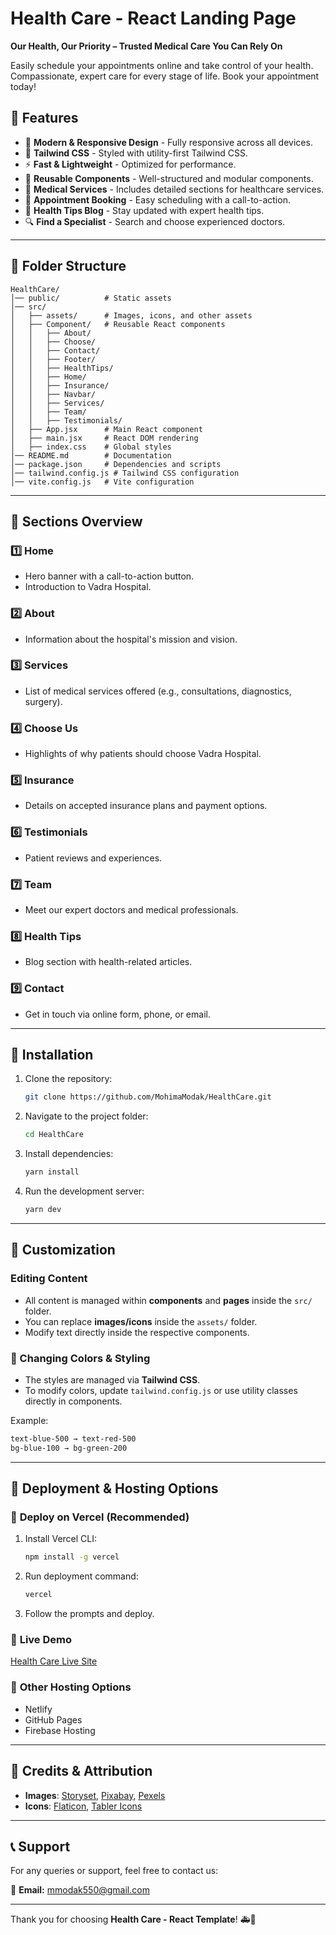 # Health Care - React Landing Page

**Our Health, Our Priority – Trusted Medical Care You Can Rely On**

Easily schedule your appointments online and take control of your health. 
Compassionate, expert care for every stage of life. Book your appointment today!

## 🌟 Features

- 🚀 **Modern & Responsive Design** - Fully responsive across all devices.
- 🎨 **Tailwind CSS** - Styled with utility-first Tailwind CSS.
- ⚡ **Fast & Lightweight** - Optimized for performance.
- 🔄 **Reusable Components** - Well-structured and modular components.
- 🏥 **Medical Services** - Includes detailed sections for healthcare services.
- 📅 **Appointment Booking** - Easy scheduling with a call-to-action.
- 📜 **Health Tips Blog** - Stay updated with expert health tips.
- 🔍 **Find a Specialist** - Search and choose experienced doctors.

---

## 📂 Folder Structure

```
HealthCare/
│── public/          # Static assets
│── src/
│   ├── assets/      # Images, icons, and other assets
│   ├── Component/   # Reusable React components
│   │   ├── About/
│   │   ├── Choose/
│   │   ├── Contact/
│   │   ├── Footer/
│   │   ├── HealthTips/
│   │   ├── Home/
│   │   ├── Insurance/
│   │   ├── Navbar/
│   │   ├── Services/
│   │   ├── Team/
│   │   ├── Testimonials/
│   ├── App.jsx      # Main React component
│   ├── main.jsx     # React DOM rendering
│   ├── index.css    # Global styles
│── README.md        # Documentation
│── package.json     # Dependencies and scripts
│── tailwind.config.js # Tailwind CSS configuration
│── vite.config.js   # Vite configuration
```

---

## 📌 Sections Overview

### 1️⃣ **Home**
   - Hero banner with a call-to-action button.
   - Introduction to Vadra Hospital.

### 2️⃣ **About**
   - Information about the hospital's mission and vision.

### 3️⃣ **Services**
   - List of medical services offered (e.g., consultations, diagnostics, surgery).

### 4️⃣ **Choose Us**
   - Highlights of why patients should choose Vadra Hospital.

### 5️⃣ **Insurance**
   - Details on accepted insurance plans and payment options.

### 6️⃣ **Testimonials**
   - Patient reviews and experiences.

### 7️⃣ **Team**
   - Meet our expert doctors and medical professionals.

### 8️⃣ **Health Tips**
   - Blog section with health-related articles.

### 9️⃣ **Contact**
   - Get in touch via online form, phone, or email.

---

## 🚀 Installation

1. Clone the repository:
   ```sh
   git clone https://github.com/MohimaModak/HealthCare.git
   ```
2. Navigate to the project folder:
   ```sh
   cd HealthCare
   ```
3. Install dependencies:
   ```sh
   yarn install
   ```
4. Run the development server:
   ```sh
   yarn dev
   ```

---

## 🎨 Customization

### Editing Content
- All content is managed within **components** and **pages** inside the `src/` folder.
- You can replace **images/icons** inside the `assets/` folder.
- Modify text directly inside the respective components.

### 🔧 Changing Colors & Styling

- The styles are managed via **Tailwind CSS**.
- To modify colors, update `tailwind.config.js` or use utility classes directly in components.

Example:
```css
text-blue-500 → text-red-500
bg-blue-100 → bg-green-200
```

---

## 🚢 Deployment & Hosting Options

### 🔹 **Deploy on Vercel** (Recommended)

1. Install Vercel CLI:
   ```sh
   npm install -g vercel
   ```
2. Run deployment command:
   ```sh
   vercel
   ```
3. Follow the prompts and deploy.

### 🔹 **Live Demo**
[Health Care Live Site](https://health-care-kappa-ivory.vercel.app/)

### 🔹 **Other Hosting Options**
- Netlify
- GitHub Pages
- Firebase Hosting

---

## 📜 Credits & Attribution

- **Images**: [Storyset](https://storyset.com), [Pixabay](https://pixabay.com), [Pexels](https://www.pexels.com/)
- **Icons**: [Flaticon](https://www.flaticon.com), [Tabler Icons](https://tabler-icons.io/)

---

## 📞 Support

For any queries or support, feel free to contact us:

📧 **Email:** mmodak550@gmail.com 

---

Thank you for choosing **Health Care - React Template**! 🚑💙


